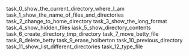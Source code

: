 task_0_show_the_current_directory_where_I_am 
task_1_show_the_name_of_files_and_directories
task_2_change_to_home_directory
task_3_show_the_long_format
task_4_show_hidden_files
iask_5_show_directory_contents
task_6_create_directory_tmp_directory
task_7_move_betty_file
task_8_delete_betty
task_9_erase_holberton
task_10_previous_directory
task_11_show_list_different_directories
task_12_type_file
